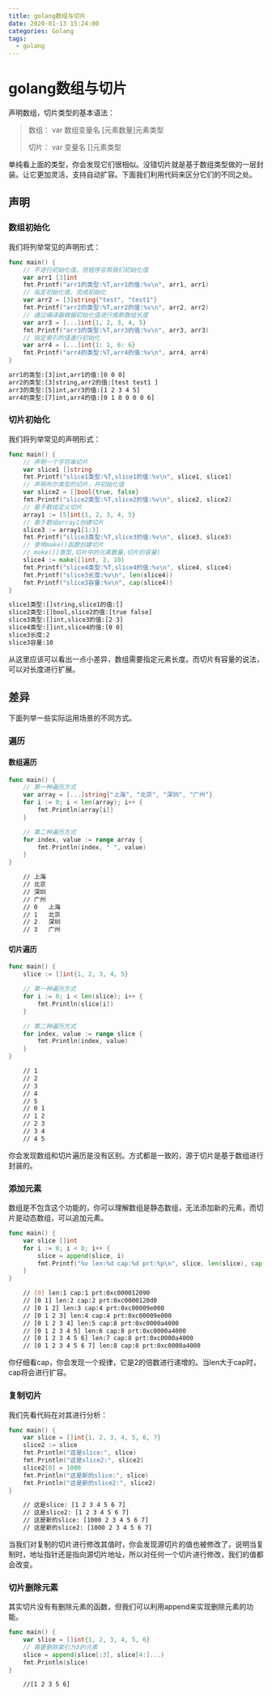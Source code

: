 ```yaml
---
title: golang数组与切片
date: 2020-01-13 15:24:00
categories: Golang
tags:
  - golang
---
```


# golang数组与切片

声明数组，切片类型的基本语法：

>数组： var 数组变量名 [元素数量]元素类型
>
>切片： var 变量名 []元素类型

单纯看上面的类型，你会发现它们很相似。没错切片就是基于数组类型做的一层封装。让它更加灵活，支持自动扩容。下面我们利用代码来区分它们的不同之处。

## 声明

### 数组初始化

我们将列举常见的声明形式：

```go
func main() {
	// 不进行初始化值，但程序会帮我们初始化值
	var arr1 [3]int
	fmt.Printf("arr1的类型:%T,arr1的值:%v\n", arr1, arr1)
	// 指定初始化值，完成初始化
	var arr2 = [3]string{"test", "test1"}
	fmt.Printf("arr2的类型:%T,arr2的值:%v\n", arr2, arr2)
	// 通过编译器根据初始化值进行推断数组长度
	var arr3 = [...]int{1, 2, 3, 4, 5}
	fmt.Printf("arr3的类型:%T,arr3的值:%v\n", arr3, arr3)
	// 指定索引的值進行初始化
	var arr4 = [...]int{1: 1, 6: 6}
	fmt.Printf("arr4的类型:%T,arr4的值:%v\n", arr4, arr4)
}
```

```bash
arr1的类型:[3]int,arr1的值:[0 0 0]
arr2的类型:[3]string,arr2的值:[test test1 ]
arr3的类型:[5]int,arr3的值:[1 2 3 4 5]
arr4的类型:[7]int,arr4的值:[0 1 0 0 0 0 6]
```

### 切片初始化

我们将列举常见的声明形式：

```go
func main() {
	// 声明一个字符串切片
	var slice1 []string
	fmt.Printf("slice1类型:%T,slice1的值:%v\n", slice1, slice1)
	// 声明布尔类型的切片，并初始化值
	var slice2 = []bool{true, false}
	fmt.Printf("slice2类型:%T,slice2的值:%v\n", slice2, slice2)
	// 基于数组定义切片
	array1 := [5]int{1, 2, 3, 4, 5}
	// 基于数组array1创建切片
	slice3 := array1[1:3]
	fmt.Printf("slice3类型:%T,slice3的值:%v\n", slice3, slice3)
	// 使用make()函数创建切片
	// make([]类型,切片中的元素数量,切片的容量)
	slice4 := make([]int, 2, 10)
	fmt.Printf("slice4类型:%T,slice4的值:%v\n", slice4, slice4)
	fmt.Printf("slice3长度:%v\n", len(slice4))
	fmt.Printf("slice3容量:%v\n", cap(slice4))
}
```

```bash
slice1类型:[]string,slice1的值:[]
slice2类型:[]bool,slice2的值:[true false]
slice3类型:[]int,slice3的值:[2 3]
slice4类型:[]int,slice4的值:[0 0]
slice3长度:2
slice3容量:10
```

从这里应该可以看出一点小差异，数组需要指定元素长度。而切片有容量的说法，可以对长度进行扩展。

## 差异

下面列举一些实际运用场景的不同方式。

### 遍历

#### 数组遍历

```go
func main() {
	// 第一种遍历方式
	var array = [...]string{"上海", "北京", "深圳", "广州"}
	for i := 0; i < len(array); i++ {
		fmt.Println(array[i])
	}

	// 第二种遍历方式
	for index, value := range array {
		fmt.Println(index, " ", value)
	}
}
```

```bash
	// 上海
	// 北京
	// 深圳
	// 广州
	// 0   上海
	// 1   北京
	// 2   深圳
	// 3   广州
```

#### 切片遍历

```go
func main() {
	slice := []int{1, 2, 3, 4, 5}

	// 第一种遍历方式
	for i := 0; i < len(slice); i++ {
		fmt.Println(slice[i])
	}

	// 第二种遍历方式
	for index, value := range slice {
		fmt.Println(index, value)
	}
}
```

```bash
	// 1
	// 2
	// 3
	// 4
	// 5
	// 0 1
	// 1 2
	// 2 3
	// 3 4
	// 4 5
```

你会发现数组和切片遍历是没有区别。方式都是一致的，源于切片是基于数组进行封装的。

### 添加元素

数组是不包含这个功能的，你可以理解数组是静态数组，无法添加新的元素，而切片是动态数组，可以追加元素。

```go
func main() {
	var slice []int
	for i := 0; i < 8; i++ {
		slice = append(slice, i)
		fmt.Printf("%v len:%d cap:%d prt:%p\n", slice, len(slice), cap(slice), slice)
	}
}
```

```bash
	// [0] len:1 cap:1 prt:0xc000012090
	// [0 1] len:2 cap:2 prt:0xc0000120d0
	// [0 1 2] len:3 cap:4 prt:0xc00009e000
	// [0 1 2 3] len:4 cap:4 prt:0xc00009e000
	// [0 1 2 3 4] len:5 cap:8 prt:0xc0000a4000
	// [0 1 2 3 4 5] len:6 cap:8 prt:0xc0000a4000
	// [0 1 2 3 4 5 6] len:7 cap:8 prt:0xc0000a4000
	// [0 1 2 3 4 5 6 7] len:8 cap:8 prt:0xc0000a4000
```

你仔细看cap，你会发现一个规律，它是2的倍数进行递增的。当len大于cap时，cap将会进行扩容。

### 复制切片

我们先看代码在对其进行分析：

```go
func main() {
	var slice = []int{1, 2, 3, 4, 5, 6, 7}
	slice2 := slice
	fmt.Println("这是slice:", slice)
	fmt.Println("这是slice2:", slice2)
	slice2[0] = 1000
	fmt.Println("这是新的slice:", slice)
	fmt.Println("这是新的slice2:", slice2)
}
```

```bash
	// 这是slice: [1 2 3 4 5 6 7]
	// 这是slice2: [1 2 3 4 5 6 7]
	// 这是新的slice: [1000 2 3 4 5 6 7]
	// 这是新的slice2: [1000 2 3 4 5 6 7]
```

当我们对复制的切片进行修改其值时，你会发现源切片的值也被修改了，说明当复制时，地址指针还是指向源切片地址，所以对任何一个切片进行修改，我们的值都会改变。

### 切片删除元素

其实切片没有有删除元素的函数，但我们可以利用append来实现删除元素的功能。

```go
func main() {
	var slice = []int{1, 2, 3, 4, 5, 6}
	// 需要删除索引为3的元素
	slice = append(slice[:3], slice[4:]...)
	fmt.Println(slice)
}
```

```bash
	//[1 2 3 5 6]
```

